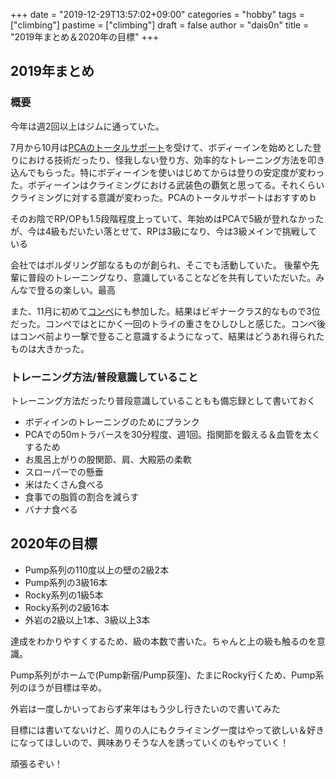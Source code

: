 +++
date = "2019-12-29T13:57:02+09:00"
categories = "hobby"
tags = ["climbing"]
pastime = ["climbing"]
draft = false
author = "dais0n"
title = "2019年まとめ＆2020年の目標"
+++

## 2019年まとめ

### 概要
今年は週2回以上はジムに通っていた。

7月から10月は[PCAのトータルサポート](https://pump-climbing.com/pca/contactform/)を受けて、ボディーインを始めとした登りにおける技術だったり、怪我しない登り方、効率的なトレーニング方法を叩き込んでもらった。特にボディーインを使いはじめてからは登りの安定度が変わった。ボディーインはクライミングにおける武装色の覇気と思ってる。それくらいクライミングに対する意識が変わった。PCAのトータルサポートはおすすめｂ

そのお陰でRP/OPも1.5段階程度上っていて、年始めはPCAで5級が登れなかったが、今は4級もだいたい落とせて、RPは3級になり、今は3級メインで挑戦している

会社ではボルダリング部なるものが創られ、そこでも活動していた。
後輩や先輩に普段のトレーニングなり、意識していることなどを共有していただいた。みんなで登るの楽しい。最高

また、11月に初めて[コンペ](https://beta-climbing.com/news/4th-anniversary-betacup/)にも参加した。結果はビギナークラス的なもので3位だった。コンペではとにかく一回のトライの重さをひしひしと感じた。コンペ後はコンペ前より一撃で登ること意識するようになって、結果はどうあれ得られたものは大きかった。

### トレーニング方法/普段意識していること

トレーニング方法だったり普段意識していることもも備忘録として書いておく

- ボディインのトレーニングのためにプランク
- PCAでの50mトラバースを30分程度、週1回。指関節を鍛える＆血管を太くするため
- お風呂上がりの股関節、肩、大殿筋の柔軟
- スローパーでの懸垂
- 米はたくさん食べる
- 食事での脂質の割合を減らす
- バナナ食べる

## 2020年の目標
- Pump系列の110度以上の壁の2級2本
- Pump系列の3級16本
- Rocky系列の1級5本
- Rocky系列の2級16本
- 外岩の2級以上1本、3級以上3本

達成をわかりやすくするため、級の本数で書いた。ちゃんと上の級も触るのを意識。

Pump系列がホームで(Pump新宿/Pump荻窪)、たまにRocky行くため、Pump系列のほうが目標は辛め。

外岩は一度しかいっておらず来年はもう少し行きたいので書いてみた

目標には書いてないけど、周りの人にもクライミング一度はやって欲しい＆好きになってほしいので、興味ありそうな人を誘っていくのもやっていく！

頑張るぞい！


